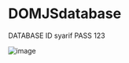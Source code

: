 # DOMJSdatabase
DATABASE 
ID syarif
PASS 123

![image](https://github.com/zenzeicrxs/DOMJSdatabase/assets/59620860/55ab578c-7829-4e35-8bd7-a7b66e16f694)



